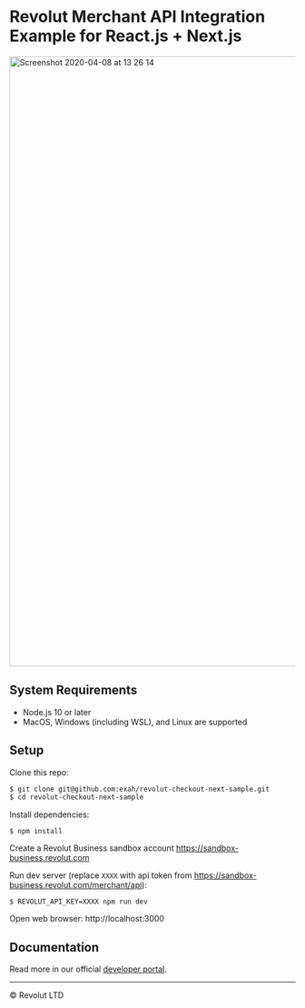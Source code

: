 # Revolut Merchant API Integration Example for React.js + Next.js

<a href="https://codesandbox.io/s/github/revolut-engineering/revolut-merchant-api-example-next-js" target="_blank">
  <img width="1074" alt="Screenshot 2020-04-08 at 13 26 14" src="https://user-images.githubusercontent.com/442932/78784056-2de00c00-7994-11ea-988c-36e4af588bf2.png">
</a>

## System Requirements

- Node.js 10 or later
- MacOS, Windows (including WSL), and Linux are supported

## Setup

Clone this repo:

```sh
$ git clone git@github.com:exah/revolut-checkout-next-sample.git
$ cd revolut-checkout-next-sample
```

Install dependencies:

```
$ npm install
```

Create a Revolut Business sandbox account https://sandbox-business.revolut.com

Run dev server (replace `XXXX` with api token from https://sandbox-business.revolut.com/merchant/api):

```
$ REVOLUT_API_KEY=XXXX npm run dev
```

Open web browser: http://localhost:3000

## Documentation

Read more in our official [developer portal](https://developer.revolut.com/docs/merchant-api/#getting-started).

---

© Revolut LTD
